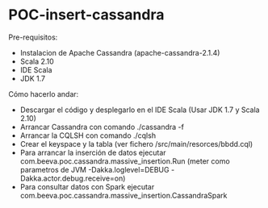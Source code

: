 # POC-insert-cassandra
Pre-requisitos:

- Instalacion de Apache Cassandra (apache-cassandra-2.1.4)
- Scala 2.10
- IDE Scala
- JDK 1.7

Cómo hacerlo andar:
- Descargar el código y desplegarlo en el IDE Scala (Usar JDK 1.7 y Scala 2.10)
- Arrancar Cassandra con comando ./cassandra -f
- Arrancar la CQLSH con comando ./cqlsh
- Crear el keyspace y la tabla (ver fichero /src/main/resorces/bbdd.cql)
- Para arrancar la inserción de datos ejecutar com.beeva.poc.cassandra.massive_insertion.Run
	(meter como parametros de JVM -Dakka.loglevel=DEBUG -Dakka.actor.debug.receive=on)
- Para consultar datos con Spark ejecutar com.beeva.poc.cassandra.massive_insertion.CassandraSpark


